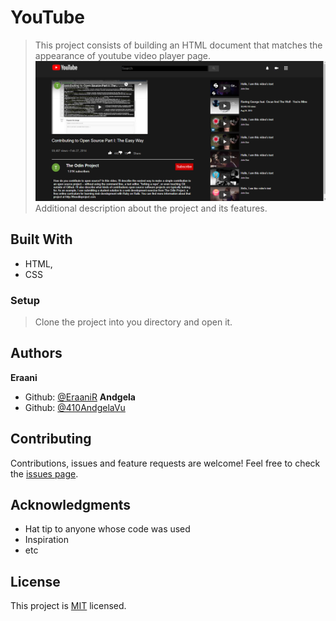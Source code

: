 # YouTube

> This project consists of building an HTML document that matches the appearance of youtube video player page.
> ![screenshot](./page-screenshot.PNG)
> Additional description about the project and its features.

## Built With

- HTML,
- CSS

### Setup

> Clone the project into you directory and open it.

## Authors

**Eraani**

- Github: [@EraaniR](https://github.com/EraaniR)
  **Andgela**
- Github: [@410AndgelaVu](https://github.com/410AngelaVu)

## Contributing

Contributions, issues and feature requests are welcome!
Feel free to check the [issues page](issues/).

## Acknowledgments

- Hat tip to anyone whose code was used
- Inspiration
- etc

## License

This project is [MIT](lic.url) licensed.
